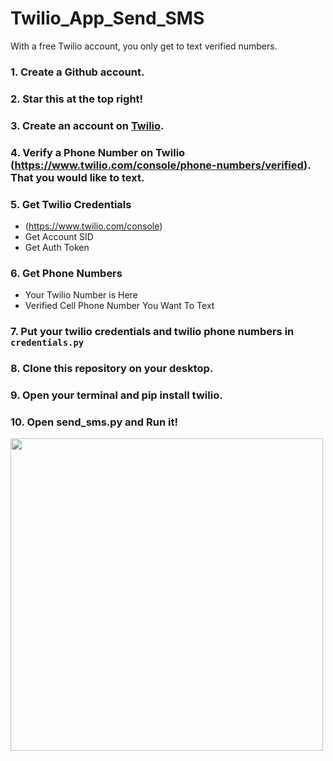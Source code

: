 # Twilio_App_Send_SMS
With a free Twilio account, you only get to text verified numbers.

### 1. Create a Github account.
### 2. Star this at the top right!
### 3. Create an account on [Twilio](https://www.twilio.com/).
### 4. Verify a Phone Number on Twilio (https://www.twilio.com/console/phone-numbers/verified). That you would like to text.
### 5. Get Twilio Credentials
 - (https://www.twilio.com/console)
 - Get Account SID
 - Get Auth Token
### 6. Get Phone Numbers
 - Your Twilio Number is Here
 - Verified Cell Phone Number You Want To Text
### 7. Put your twilio credentials and twilio phone numbers in `credentials.py`
### 8. Clone this repository on your desktop.
### 9. Open your terminal and pip install twilio.
### 10. Open send_sms.py and Run it!

<div style="float:center">
 <img  src="SMS.PNG" width=500>
  </div>
